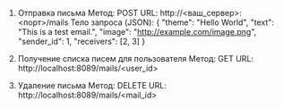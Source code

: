 1. Отправка письма
Метод: POST
URL: http://<ваш_сервер>:<порт>/mails
Тело запроса (JSON):
{
    "theme": "Hello World",
    "text": "This is a test email.",
    "image": "http://example.com/image.png",
    "sender_id": 1,
    "receivers": [2, 3]
}

2. Получение списка писем для пользователя
Метод: GET
URL: http://localhost:8089/mails/<user_id>

3. Удаление письма
Метод: DELETE
URL: http://localhost:8089/mails/<mail_id>
